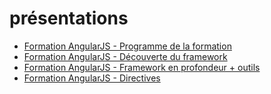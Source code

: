 # présentations

- [Formation AngularJS - Programme de la formation](http://bertrandg.github.io/slides/programme-formation/#/)
- [Formation AngularJS - Découverte du framework](http://bertrandg.github.io/slides/angular-decouverte/#/)
- [Formation AngularJS - Framework en profondeur + outils](http://bertrandg.github.io/slides/angular-profondeur/#/)
- [Formation AngularJS - Directives](http://bertrandg.github.io/slides/angular-directives/#/)
